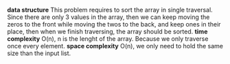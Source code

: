 **data structure**
This problem requires to sort the array in single traversal. Since there are only 3 values in the array, then we can 
keep moving the zeros to the front while moving the twos to the back, and keep ones in their place, then when we finish traversing, the array should be sorted.
**time complexity** 
O(n), n is the lenght of the array. Because we only traverse once every element. 
**space complexity**
O(n), we only need to hold the same size than the input list. 